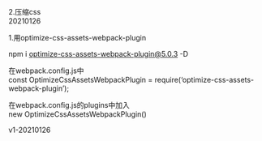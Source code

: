 2.压缩css  
20210126  

1.用optimize-css-assets-webpack-plugin

npm i optimize-css-assets-webpack-plugin@5.0.3 -D

在webpack.config.js中  
const OptimizeCssAssetsWebpackPlugin = require(‘optimize-css-assets-webpack-plugin’);

在webpack.config.js的plugins中加入  
new OptimizeCssAssetsWebpackPlugin()

v1-20210126